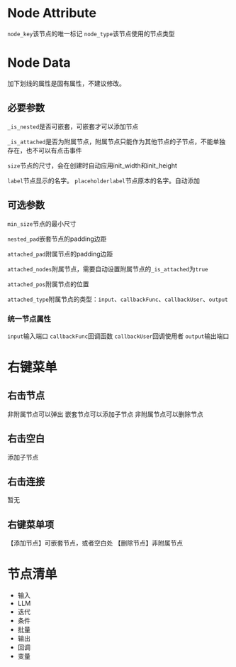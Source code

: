 # Node Attribute
`node_key`该节点的唯一标记
`node_type`该节点使用的节点类型

# Node Data
加下划线的属性是固有属性，不建议修改。
## 必要参数
`_is_nested`是否可嵌套，可嵌套才可以添加节点

`_is_attached`是否为附属节点，附属节点只能作为其他节点的子节点，不能单独存在，也不可以有点击事件

`size`节点的尺寸，会在创建时自动应用init_width和init_height

`label`节点显示的名字。
`placeholderlabel`节点原本的名字。自动添加

## 可选参数
`min_size`节点的最小尺寸

`nested_pad`嵌套节点的padding边距

`attached_pad`附属节点的padding边距

`attached_nodes`附属节点，需要自动设置附属节点的`_is_attached`为`true`

`attached_pos`附属节点的位置

`attached_type`附属节点的类型：`input`、`callbackFunc`、`callbackUser`、`output`
### 统一节点属性
`input`输入端口
`callbackFunc`回调函数
`callbackUser`回调使用者
`output`输出端口

# 右键菜单
## 右击节点
非附属节点可以弹出
嵌套节点可以添加子节点
非附属节点可以删除节点
## 右击空白
添加子节点
## 右击连接
暂无

## 右键菜单项
【添加节点】可嵌套节点，或者空白处
【删除节点】非附属节点

# 节点清单

* 输入
* LLM
* 迭代
* 条件
* 批量
* 输出
* 回调
* 变量